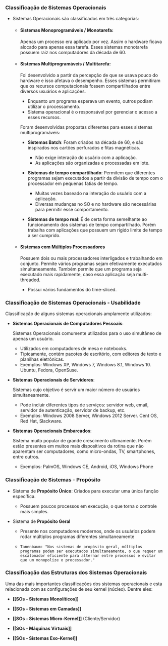 ### Classificação de Sistemas Operacionais

-  Sistemas Operacionais são classificados em três categorias:

	- #### Sistemas Monoprogramáveis  / Monotarefa: 

		Apenas um processo era aplicado por vez. Assim o hardware ficava alocado para apenas essa tarefa. Esses sistemas monotarefa possuem raiz nos computadores da década de 60. 

	- #### Sistemas Multiprogramáveis / Multitarefa: 

		Foi desenvolvido a partir da percepção de que se usava pouco do hardware  e isso afetava o desempenho. Esses sistemas permitiram que os recursos computacionais fossem compartilhados entre diversos usuários e aplicações.

		- Enquanto um programa esperava um evento, outros podiam utilizar o processamento.
		- Sistema operacional é o responsável por gerenciar o acesso a esses recursos.

		Foram desenvolvidas propostas diferentes para esses sistemas multiprogramáveis:

		- **Sistemas Batch**: Foram criados na década de 60, e são inspirados nos cartões perfurados e fitas magnéticas.
			- Não exige interação do usuário com a aplicação.
			- As aplicações são organizadas e processadas em lote.

		- **Sistemas de tempo compartilhado**: Permitem que diferentes programas sejam executados a partir da divisão de tempo com o processador em pequenas fatias de tempo.
			- Muitas vezes baseado na interação do usuário com a aplicação.
			- Diversas mudanças no SO e no hardware são necessárias para permitir esse comportamento.

		- **Sistemas de tempo real**: É de certa forma semelhante ao funcionamento dos sistemas de tempo compartilhado. Porém trabalha com aplicações que possuem um rígido limite de tempo a ser cumprido.

	- #### Sistemas com Múltiplos Processadores

		Possuem dois ou mais processadores interligados e trabalhando em conjunto. Permite vários programas sejam efetivamente executados simultaneamente. Também permite que um programa seja executado mais rapidamente, caso essa aplicação seja multi-threaded.
		
		- Possui vários fundamentos do time-sliced.

### Classificação de Sistemas Operacionais - Usabilidade

Classificação de alguns sistemas operacionais amplamente utilizados:

- **Sistemas Operacionais de Computadores Pessoais**:

	Sistemas Operacionais comumente utilizados para o uso simultâneo de apenas um usuário. 

	- Utilizados em computadores de mesa e notebooks.
	- Tipicamente, contém pacotes de escritório, com editores de texto e planilhas eletrônicas.
	- Exemplos: Windows XP, Windows 7, Windows 8.1, Windows 10. Ubuntu, Fedora, OpenSuse.

- **Sistemas Operacionais de Servidores**:

	Sistemas cujo objetivo é servir um maior número de usuários simultaneamente.

	- Pode incluir diferentes tipos de serviços: servidor web, email, servidor de autenticação, servidor de backup, etc.
	- Exemplos: Windows 2008 Server, Windows 2012 Server. Cent OS, Red Hat, Slackware.

- **Sistemas Operacionais Embarcados**:

	Sistema muito popular de grande crescimento ultimamente. Porém estão presentes em muitos mais dispositivos da rotina que não aparentam ser computadores, como micro-ondas, TV,  smartphones, entre outros.

	- Exemplos: PalmOS, Windows CE, Android, iOS, Windows Phone

### Classificação de Sistemas - Propósito

- Sistema de **Propósito Único**: Criados para executar uma única função específica.

	- Possuem poucos processos em execução, o que torna o controle mais simples.

- Sistema de **Propósito Geral**

	- Presente nos computadores modernos, onde os usuários podem rodar múltiplos programas diferentes simultaneamente
	
	- ```Tanenbaum: "Nos sistemas de propósito geral, múltiplos programas podem ser executados simultaneamente, o que requer um escalonador eficiente para alternar entre processos e evitar que um monopolize o processador."```
### Classificação das Estruturas dos Sistemas Operacionais

Uma das mais importantes classificações dos sistemas operacionais e esta relacionada com as configurações de seu kernel (núcleo). Dentre eles:

- **[[SOs - Sistemas Monolíticos]]**

- **[[SOs - Sistemas em Camadas]]**

- **[[SOs - Sistemas Micro-Kernel]]** (Cliente/Servidor)

- **[[SOs - Máquinas Virtuais]]**

- **[[SOs - Sistemas Exo-Kernel]]**
